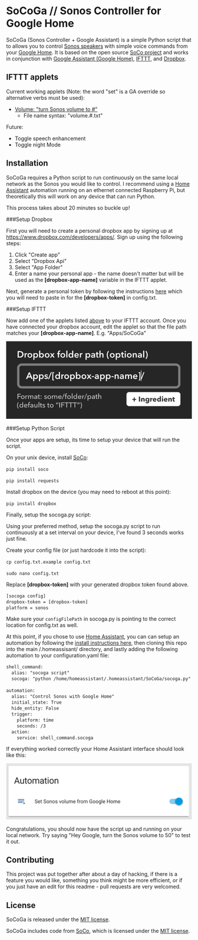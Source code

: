 SoCoGa // Sonos Controller for Google Home
====

SoCoGa (Sonos Controller + Google Assistant) is a simple Python script that to allows you to
 control [Sonos speakers](http://www.sonos.com/en-us/home) with simple voice commands from your [Google Home](https://madeby.google.com/home). It is based on the open source [SoCo project](https://github.com/SoCo/SoCo) and works in conjunction with [Google Assistant (Google Home)](https://assistant.google.com/), [IFTTT](https://ifttt.com/), and [Dropbox](https://www.dropbox.com/developers).


IFTTT applets
------------

Current working applets (Note: the word "set" is a GA override so alternative verbs must be used):
- [Volume: "turn Sonos volume to #"](http://imgur.com/vbWUv7z)
    - File name syntax: "volume.#.txt"

Future:
- Toggle speech enhancement
- Toggle night Mode


Installation
------------

SoCoGa requires a Python script to run continuously on the same local network as the Sonos you would like to control. I recommend using a [Home Assistant](https://home-assistant.io/) automation running on an ethernet connected Raspberry Pi, but theoretically this will work on any device that can run Python.

This process takes about 20 minutes so buckle up!

###Setup Dropbox

First you will need to create a personal dropbox app by signing up at https://www.dropbox.com/developers/apps/. Sign up using the following steps:
1. Click "Create app"
2. Select "Dropbox Api"
3. Select "App Folder"
4. Enter a name your personal app - the name doesn't matter but will be used as the **[dropbox-app-name]** variable in the IFTTT applet.


Next, generate a personal token by following the instructions [here](https://blogs.dropbox.com/developers/2014/05/generate-an-access-token-for-your-own-account/) which you will need to paste in for the **[dropbox-token]** in config.txt.

###Setup IFTTT

Now add one of the applets listed [above](http://imgur.com/vbWUv7z) to your IFTTT account. Once you have connected your dropbox account, edit the applet so that the file path matches your **[dropbox-app-name]**. E.g. "Apps/SoCoGa"

![alt dropbox](dropbox-folderpath.png)

###Setup Python Script

Once your apps are setup, its time to setup your device that will run the script.

 On your unix device, install [SoCo](https://github.com/SoCo/SoCo):

``pip install soco``

``pip install requests``

Install dropbox on the device (you may need to reboot at this point):

``pip install dropbox``

Finally, setup the socoga.py script:

Using your preferred method, setup the socoga.py script to run continuously at a set interval on your device, I've found 3 seconds works just fine.

Create your config file (or just hardcode it into the script):

``cp config.txt.example config.txt``

``sudo nano config.txt``

Replace **[dropbox-token]** with your generated dropbox token found above.
```
[socoga config]
dropbox-token = [dropbox-token]
platform = sonos
```
Make sure your `configFilePath` in socoga.py is pointing to the correct location for config.txt as well.

At this point, if you chose to use [Home Assistant](https://home-assistant.io), you can can setup an automation by following the [install instructions here](https://home-assistant.io/getting-started/), then cloning this repo into the main /.homeassisant/ directory, and lastly adding the following automation to your configuration.yaml file:

```
shell_command:
  alias: "socoga script"
  socoga: "python /home/homeassistant/.homeassistant/SoCoGa/socoga.py"

automation:
  alias: "Control Sonos with Google Home"
  initial_state: True
  hide_entity: False
  trigger:
    platform: time
    seconds: /3
  action:
    service: shell_command.socoga
```

If everything worked correctly your Home Assistant interface should look like this:

![alt homeassistant](homeassistant-example.png)

Congratulations, you should now have the script up and running on your local network. Try saying "Hey Google, turn the Sonos volume to 50" to test it out.


Contributing
------------

This project was put together after about a day of hacking, if there is a feature you would like, something you think might be more efficient, or if you just have an edit for this readme - pull requests are very welcomed.


License
-------

SoCoGa is released under the [MIT license](http://www.opensource.org/licenses/mit-license.php).

SoCoGa includes code from [SoCo](https://github.com/SoCo/SoCo), which is licensed under the [MIT license](http://www.opensource.org/licenses/mit-license.php).

